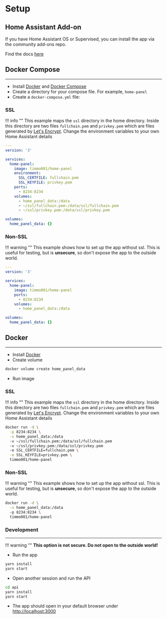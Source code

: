 # Setup

## Home Assistant Add-on

If you have Home Assistant OS or Supervised, you can install the app via the community add-ons repo.

Find the docs [here](https://github.com/hassio-addons/addon-home-panel#readme)

## Docker Compose

---

- Install [Docker](https://www.docker.com/community-edition) and
 [Docker Compose](https://docs.docker.com/compose/install/)
- Create a directory for your compose file. For example, `home-panel`
- Create a `docker-compose.yml` file:

### SSL

!!! info ""
    This example maps the `ssl` directory in the home directory.
    Inside this directory are two files `fullchain.pem` and `privkey.pem`
    which are files generated by [Let's Encrypt](https://letsencrypt.org/).
    Change the environment variables to your own Home Assistant details

```yaml
---
version: '3'

services:
  home-panel:
    image: timmo001/home-panel
    environment:
      SSL_CERTFILE: fullchain.pem
      SSL_KEYFILE: privkey.pem
    ports:
      - 8234:8234
    volumes:
      - home_panel_data:/data
      - ~/ssl/fullchain.pem:/data/ssl/fullchain.pem
      - ~/ssl/privkey.pem:/data/ssl/privkey.pem

volumes:
  home_panel_data: {}
```

### Non-SSL

!!! warning ""
    This example shows how to set up the app without ssl. This is useful for
     testing, but is **unsecure**, so don't expose the app to the outside
     world.

```yaml
---
version: '3'

services:
  home-panel:
    image: timmo001/home-panel
    ports:
      - 8234:8234
    volumes:
      - home_panel_data:/data

volumes:
  home_panel_data: {}
```

## Docker

---

- Install [Docker](https://www.docker.com/community-edition)
- Create volume

```bash
docker volume create home_panel_data
```

- Run image

### SSL

!!! info ""
    This example maps the `ssl` directory in the home directory.
    Inside this directory are two files `fullchain.pem` and `privkey.pem`
    which are files generated by [Let's Encrypt](https://letsencrypt.org/).
    Change the environment variables to your own Home Assistant details

```bash
docker run -d \
  -p 8234:8234 \
  -v home_panel_data:/data
  -v ~/ssl/fullchain.pem:/data/ssl/fullchain.pem
  -v ~/ssl/privkey.pem:/data/ssl/privkey.pem
  -e SSL_CERTFILE=fullchain.pem \
  -e SSL_KEYFILE=privkey.pem \
  timmo001/home-panel
```

### Non-SSL

!!! warning ""
    This example shows how to set up the app without ssl. This is useful for
     testing, but is **unsecure**, so don't expose the app to the outside
     world.

```bash
docker run -d \
  -v home_panel_data:/data
  -p 8234:8234 \
  timmo001/home-panel
```

### Development

---

!!! warning ""
    **This option is not secure. Do not open to the outside world!**

- Run the app

```bash
yarn install
yarn start
```

- Open another session and run the API

```bash
cd api
yarn install
yarn start
```

- The app should open in your default browser under [http://localhost:3000](http://localhost:3000)
